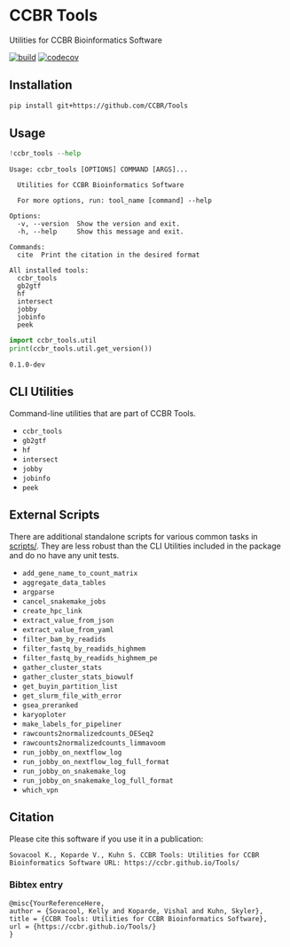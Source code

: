 <!-- README.md is generated from README.qmd. Please edit that file -->

# CCBR Tools

Utilities for CCBR Bioinformatics Software

[![build](https://github.com/CCBR/Tools/actions/workflows/build-python.yml/badge.svg)](https://github.com/CCBR/Tools/actions/workflows/build-python.yml)
[![codecov](https://codecov.io/gh/CCBR/Tools/graph/badge.svg?token=O73NOR65B3)](https://codecov.io/gh/CCBR/Tools)

## Installation

```sh
pip install git+https://github.com/CCBR/Tools
```

## Usage

```python
!ccbr_tools --help
```

    Usage: ccbr_tools [OPTIONS] COMMAND [ARGS]...

      Utilities for CCBR Bioinformatics Software

      For more options, run: tool_name [command] --help

    Options:
      -v, --version  Show the version and exit.
      -h, --help     Show this message and exit.

    Commands:
      cite  Print the citation in the desired format

    All installed tools:
      ccbr_tools
      gb2gtf
      hf
      intersect
      jobby
      jobinfo
      peek

```python
import ccbr_tools.util
print(ccbr_tools.util.get_version())
```

    0.1.0-dev

## CLI Utilities

Command-line utilities that are part of CCBR Tools.

- `ccbr_tools`
- `gb2gtf`
- `hf`
- `intersect`
- `jobby`
- `jobinfo`
- `peek`

## External Scripts

There are additional standalone scripts for various common tasks in
[scripts/](scripts/). They are less robust than the CLI Utilities
included in the package and do no have any unit tests.

- `add_gene_name_to_count_matrix`
- `aggregate_data_tables`
- `argparse`
- `cancel_snakemake_jobs`
- `create_hpc_link`
- `extract_value_from_json`
- `extract_value_from_yaml`
- `filter_bam_by_readids`
- `filter_fastq_by_readids_highmem`
- `filter_fastq_by_readids_highmem_pe`
- `gather_cluster_stats`
- `gather_cluster_stats_biowulf`
- `get_buyin_partition_list`
- `get_slurm_file_with_error`
- `gsea_preranked`
- `karyoploter`
- `make_labels_for_pipeliner`
- `rawcounts2normalizedcounts_DESeq2`
- `rawcounts2normalizedcounts_limmavoom`
- `run_jobby_on_nextflow_log`
- `run_jobby_on_nextflow_log_full_format`
- `run_jobby_on_snakemake_log`
- `run_jobby_on_snakemake_log_full_format`
- `which_vpn`

## Citation

Please cite this software if you use it in a publication:

    Sovacool K., Koparde V., Kuhn S. CCBR Tools: Utilities for CCBR Bioinformatics Software URL: https://ccbr.github.io/Tools/

### Bibtex entry

    @misc{YourReferenceHere,
    author = {Sovacool, Kelly and Koparde, Vishal and Kuhn, Skyler},
    title = {CCBR Tools: Utilities for CCBR Bioinformatics Software},
    url = {https://ccbr.github.io/Tools/}
    }
